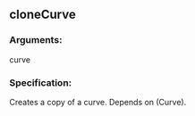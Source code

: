 ## cloneCurve
### Arguments: 
curve
### Specification: 
Creates a copy of a curve. Depends on (Curve).
